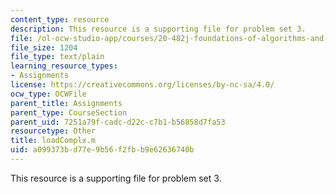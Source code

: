 ```yaml
---
content_type: resource
description: This resource is a supporting file for problem set 3.
file: /ol-ocw-studio-app/courses/20-482j-foundations-of-algorithms-and-computational-techniques-in-systems-biology-spring-2006/a099373bd77e9b56f2fbb9e62636740b_loadComplx.m
file_size: 1204
file_type: text/plain
learning_resource_types:
- Assignments
license: https://creativecommons.org/licenses/by-nc-sa/4.0/
ocw_type: OCWFile
parent_title: Assignments
parent_type: CourseSection
parent_uid: 7251a79f-cadc-d22c-c7b1-b56858d7fa53
resourcetype: Other
title: loadComplx.m
uid: a099373b-d77e-9b56-f2fb-b9e62636740b
---
```

This resource is a supporting file for problem set 3.